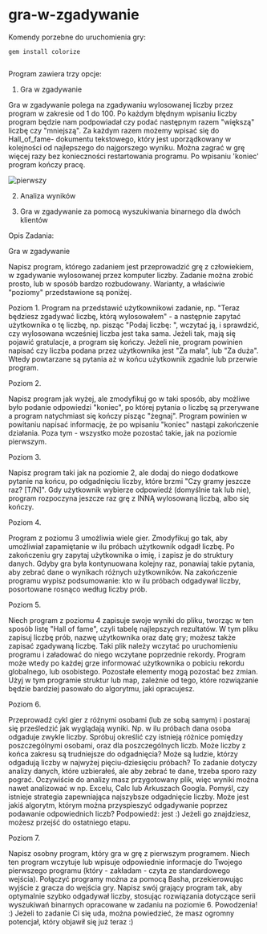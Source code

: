 # gra-w-zgadywanie
Komendy porzebne do uruchomienia gry:

````
gem install colorize


````
Program zawiera trzy opcje:

1. Gra w zgadywanie

Gra w zgadywanie polega na zgadywaniu wylosowanej liczby przez program w zakresie od 1 do 100. Po każdym błędnym wpisaniu liczby program będzie nam podpowiadał czy podać następnym razem "większą" liczbę czy "mniejszą". Za każdym razem możemy wpisać się do Hall_of_fame- dokumentu tekstowego, który jest uporządkowany w kolejności od najlepszego do najgorszego wyniku. Można zagrać w grę więcej razy bez konieczności restartowania programu. Po wpisaniu 'koniec' program kończy pracę.

![pierwszy](https://user-images.githubusercontent.com/58554458/171210727-464270fd-9991-4b7b-9cc8-889de0c62e0d.png)


2. Analiza wyników

3. Gra w zgadywanie za pomocą wyszukiwania binarnego dla dwóch klientów





Opis Zadania:

Gra w zgadywanie

Napisz program, którego zadaniem jest przeprowadzić grę z człowiekiem, w zgadywanie wylosowanej przez komputer liczby. Zadanie można zrobić prosto, lub w sposób bardzo rozbudowany. Warianty, a właściwie "poziomy" przedstawione są poniżej.


Poziom 1.
Program na przedstawić użytkownikowi zadanie, np. "Teraz będziesz zgadywać liczbę, którą wylosowałem" - a następnie zapytać użytkownika o tę liczbę, np. pisząc "Podaj liczbę: ", wczytać ją, i sprawdzić, czy wylosowana wcześniej liczba jest taka sama. Jeżeli tak, mają się pojawić gratulacje, a program się kończy. Jeżeli nie, program powinien napisać czy liczba podana przez użytkownika jest "Za mała", lub "Za duża". Wtedy powtarzane są pytania aż w końcu użytkownik zgadnie lub przerwie program.


Poziom 2.

Napisz program jak wyżej, ale zmodyfikuj go w taki sposób, aby możliwe było podanie odpowiedzi "koniec", po której pytania o liczbę są przerywane a program natychmiast się kończy pisząc "żegnaj". Program powinien w powitaniu napisać informację, że po wpisaniu "koniec" nastąpi zakończenie działania. Poza tym - wszystko może pozostać takie, jak na poziomie pierwszym.


Poziom 3.

Napisz program taki jak na poziomie 2, ale dodaj do niego dodatkowe pytanie na końcu, po odgadnięciu liczby, które brzmi "Czy gramy jeszcze raz? [T/N]". Gdy użytkownik wybierze odpowiedź (domyślnie tak lub nie), program rozpoczyna jeszcze raz grę z INNĄ wylosowaną liczbą, albo się kończy.


Poziom 4.

Program z poziomu 3 umożliwia wiele gier. Zmodyfikuj go tak, aby umożliwiał zapamiętanie w ilu próbach użytkownik odgadł liczbę. Po zakończeniu gry zapytaj użytkownika o imię, i zapisz je do struktury danych. Gdyby gra była kontynuowana kolejny raz, ponawiaj takie pytania, aby zebrać dane o wynikach różnych użytkowników. Na zakończenie programu wypisz podsumowanie: kto w ilu próbach odgadywał liczby, posortowane rosnąco według liczby prób.


Poziom 5.

Niech program z poziomu 4 zapisuje swoje wyniki do pliku, tworząc w ten sposób listę "Hall of fame", czyli tabelę najlepszych rezultatów. W tym pliku zapisuj liczbę prób, nazwę użytkownika oraz datę gry; możesz także zapisać zgadywaną liczbę. Taki plik należy wczytać po uruchomieniu programu i załadować do niego wczytane poprzednie rekordy. Program może wtedy po każdej grze informować użytkownika o pobiciu rekordu globalnego, lub osobistego. Pozostałe elementy mogą pozostać bez zmian. Użyj w tym programie struktur lub map, zależnie od tego, które rozwiązanie będzie bardziej pasowało do algorytmu, jaki opracujesz.


Poziom 6.

Przeprowadź cykl gier z różnymi osobami (lub ze sobą samym) i postaraj się prześledzić jak wyglądają wyniki. Np. w ilu próbach dana osoba odgaduje zwykle liczby. Spróbuj określić czy istnieją różnice pomiędzy poszczególnymi osobami, oraz dla poszczególnych liczb. Może liczby z końca zakresu są trudniejsze do odgadnięcia? Może są ludzie, którzy odgadują liczby w najwyżej pięciu-dziesięciu próbach? To zadanie dotyczy analizy danych, które uzbierałeś, ale aby zebrać te dane, trzeba sporo razy pograć. Oczywiście do analizy masz przygotowany plik, więc wyniki można nawet analizować w np. Excelu, Calc lub Arkuszach Googla. Pomyśl, czy istnieje strategia zapewniająca najszybsze odgadnięcie liczby. Może jest jakiś algorytm, którym można przyspieszyć odgadywanie poprzez podawanie odpowiednich liczb? Podpowiedź: jest :) Jeżeli go znajdziesz, możesz przejść do ostatniego etapu.


Poziom 7.

Napisz osobny program, który gra w grę z pierwszym programem. Niech ten program wczytuje lub wpisuje odpowiednie informacje do Twojego pierwszego programu (który - zakładam - czyta ze standardowego wejścia). Połączyć programy można za pomocą Basha, przekierowując wyjście z gracza do wejścia gry. Napisz swój grający program tak, aby optymalnie szybko odgadywał liczby, stosując rozwiązania dotyczące serii wyszukiwań binarnych opracowane w zadaniu na poziomie 6. Powodzenia! :) Jeżeli to zadanie Ci się uda, można powiedzieć, że masz ogromny potencjał, który objawił się już teraz :)
